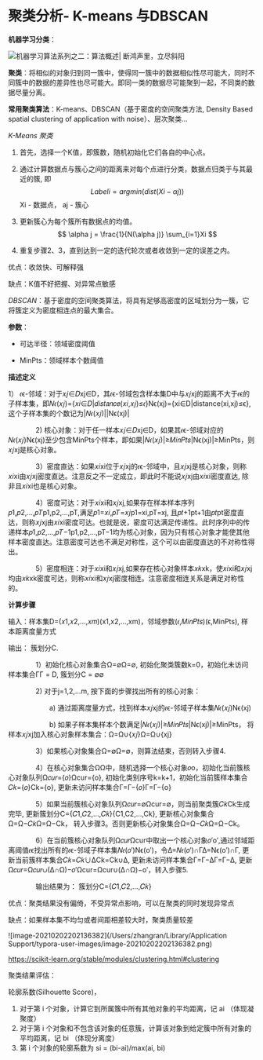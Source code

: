# 聚类分析-  K-means 与DBSCAN

**机器学习分类**：

![机器学习算法系列之二：算法概述| 断鸿声里，立尽斜阳](https://flat2010.github.io/2017/01/01/%E6%9C%BA%E5%99%A8%E5%AD%A6%E4%B9%A0%E7%AE%97%E6%B3%95%E7%B3%BB%E5%88%97%E4%B9%8B%E4%BA%8C%EF%BC%9A%E7%AE%97%E6%B3%95%E6%A6%82%E8%BF%B0/%E5%AD%A6%E4%B9%A0%E6%A8%A1%E5%9E%8B%E5%88%86%E7%B1%BB.PNG)

**聚类**：将相似的对象归到同一簇中，使得同一簇中的数据相似性尽可能大，同时不同簇中的数据的差异性也尽可能大。即同一类的数据尽可能聚到一起，不同类的数据尽量分离。

**常用聚类算法**：K-means、DBSCAN（基于密度的空间聚类方法, Density Based spatial clustering of application with noise）、层次聚类...

*K-Means 聚类*

1. 首先，选择一个K值，即簇数，随机初始化它们各自的中心点。

2. 通过计算数据点与簇心之间的距离来对每个点进行分类，数据点归类于与其最近的簇, 即
   $$
   Labeli = argmin(dist(Xi - \alpha j))
   $$
   Xi - 数据点， aj - 簇心

3. 更新簇心为每个簇所有数据点的均值。
   $$
   \alpha j = \frac{1}{N(\alpha j)} \sum_{i=1}Xi
   $$
   

4. 重复步骤2、3，直到达到一定的迭代轮次或者收敛到一定的误差之内。

优点：收敛快、可解释强

缺点：K值不好把握、对异常点敏感



*DBSCAN*：基于密度的空间聚类算法，将具有足够高密度的区域划分为一簇，它将簇定义为密度相连点的最大集合。

**参数**：

- 可达半径：领域密度阈值

- MinPts：领域样本个数阈值

**描述定义**

1） 𝜖ϵ-邻域：对于𝑥𝑗∈𝐷xj∈D，其𝜖ϵ-邻域包含样本集D中与𝑥𝑗xj的距离不大于𝜖ϵ的子样本集，即𝑁𝜖(𝑥𝑗)={𝑥𝑖∈𝐷|𝑑𝑖𝑠𝑡𝑎𝑛𝑐𝑒(𝑥𝑖,𝑥𝑗)≤𝜖}Nϵ(xj)={xi∈D|distance(xi,xj)≤ϵ}, 这个子样本集的个数记为|𝑁𝜖(𝑥𝑗)||Nϵ(xj)|　

　　　　2) 核心对象：对于任一样本𝑥𝑗∈𝐷xj∈D，如果其𝜖ϵ-邻域对应的𝑁𝜖(𝑥𝑗)Nϵ(xj)至少包含MinPts个样本，即如果|𝑁𝜖(𝑥𝑗)|≥𝑀𝑖𝑛𝑃𝑡𝑠|Nϵ(xj)|≥MinPts，则𝑥𝑗xj是核心对象。　

　　　　3）密度直达：如果𝑥𝑖xi位于𝑥𝑗xj的𝜖ϵ-邻域中，且𝑥𝑗xj是核心对象，则称𝑥𝑖xi由𝑥𝑗xj密度直达。注意反之不一定成立，即此时不能说𝑥𝑗xj由𝑥𝑖xi密度直达, 除非且𝑥𝑖xi也是核心对象。

　　　　4）密度可达：对于𝑥𝑖xi和𝑥𝑗xj,如果存在样本样本序列𝑝1,𝑝2,...,𝑝𝑇p1,p2,...,pT,满足𝑝1=𝑥𝑖,𝑝𝑇=𝑥𝑗p1=xi,pT=xj, 且𝑝𝑡+1pt+1由𝑝𝑡pt密度直达，则称𝑥𝑗xj由𝑥𝑖xi密度可达。也就是说，密度可达满足传递性。此时序列中的传递样本𝑝1,𝑝2,...,𝑝𝑇−1p1,p2,...,pT−1均为核心对象，因为只有核心对象才能使其他样本密度直达。注意密度可达也不满足对称性，这个可以由密度直达的不对称性得出。

　　　　5）密度相连：对于𝑥𝑖xi和𝑥𝑗xj,如果存在核心对象样本𝑥𝑘xk，使𝑥𝑖xi和𝑥𝑗xj均由𝑥𝑘xk密度可达，则称𝑥𝑖xi和𝑥𝑗xj密度相连。注意密度相连关系是满足对称性的。

**计算步骤**

输入：样本集D=(𝑥1,𝑥2,...,𝑥𝑚)(x1,x2,...,xm)，邻域参数(𝜖,𝑀𝑖𝑛𝑃𝑡𝑠)(ϵ,MinPts), 样本距离度量方式

输出： 簇划分C.　

　　　　1）初始化核心对象集合Ω=∅Ω=∅, 初始化聚类簇数k=0，初始化未访问样本集合ΓΓ = D,  簇划分C = ∅∅

　　　　2) 对于j=1,2,...m, 按下面的步骤找出所有的核心对象：

　　　　　　a) 通过距离度量方式，找到样本𝑥𝑗xj的𝜖ϵ-邻域子样本集𝑁𝜖(𝑥𝑗)Nϵ(xj)

　　　　　　b) 如果子样本集样本个数满足|𝑁𝜖(𝑥𝑗)|≥𝑀𝑖𝑛𝑃𝑡𝑠|Nϵ(xj)|≥MinPts， 将样本𝑥𝑗xj加入核心对象样本集合：Ω=Ω∪{𝑥𝑗}Ω=Ω∪{xj}

　　　　3）如果核心对象集合Ω=∅Ω=∅，则算法结束，否则转入步骤4.

　　　　4）在核心对象集合ΩΩ中，随机选择一个核心对象𝑜o，初始化当前簇核心对象队列Ω𝑐𝑢𝑟={𝑜}Ωcur={o}, 初始化类别序号k=k+1，初始化当前簇样本集合𝐶𝑘={𝑜}Ck={o}, 更新未访问样本集合Γ=Γ−{𝑜}Γ=Γ−{o}

　　　　5）如果当前簇核心对象队列Ω𝑐𝑢𝑟=∅Ωcur=∅，则当前聚类簇𝐶𝑘Ck生成完毕, 更新簇划分C={𝐶1,𝐶2,...,𝐶𝑘}{C1,C2,...,Ck}, 更新核心对象集合Ω=Ω−𝐶𝑘Ω=Ω−Ck， 转入步骤3。否则更新核心对象集合Ω=Ω−𝐶𝑘Ω=Ω−Ck。

　　　　6）在当前簇核心对象队列Ω𝑐𝑢𝑟Ωcur中取出一个核心对象𝑜′o′,通过邻域距离阈值𝜖ϵ找出所有的𝜖ϵ-邻域子样本集𝑁𝜖(𝑜′)Nϵ(o′)，令Δ=𝑁𝜖(𝑜′)∩ΓΔ=Nϵ(o′)∩Γ, 更新当前簇样本集合𝐶𝑘=𝐶𝑘∪ΔCk=Ck∪Δ, 更新未访问样本集合Γ=Γ−ΔΓ=Γ−Δ, 更新Ω𝑐𝑢𝑟=Ω𝑐𝑢𝑟∪(Δ∩Ω)−𝑜′Ωcur=Ωcur∪(Δ∩Ω)−o′，转入步骤5.

　　　　输出结果为： 簇划分C={𝐶1,𝐶2,...,𝐶𝑘}

优点：聚类结果没有偏倚，不受异常点影响，可以在聚类的同时发现异常点

缺点：如果样本集不均匀或者间距相差较大时，聚类质量较差



![image-20210202202136382](/Users/zhangran/Library/Application Support/typora-user-images/image-20210202202136382.png)

https://scikit-learn.org/stable/modules/clustering.html#clustering

聚类结果评估：

轮廓系数(Silhouette Score)，

1. 对于第 i 个对象，计算它到所属簇中所有其他对象的平均距离，记 ai （体现凝聚度）
2. 对于第 i 个对象和不包含该对象的任意簇，计算该对象到给定簇中所有对象的平均距离，记 bi （体现分离度）
3. 第 i 个对象的轮廓系数为 si = (bi-ai)/max(ai, bi)  

 

